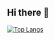 ## Hi there 👋
[![Top Langs](https://github-readme-stats.vercel.app/api/top-langs/?username=mathengcs&layout=pie)](https://github.com/mathengcs/github-readme-stats)
<!--
**mathengcs/mathengcs** is a ✨ _special_ ✨ repository because its `README.md` (this file) appears on your GitHub profile.

Here are some ideas to get you started:

- 🔭 I’m currently working on ...
- 🌱 I’m currently learning ...
- 👯 I’m looking to collaborate on ...
- 🤔 I’m looking for help with ...
- 💬 Ask me about ...
- 📫 How to reach me: ...
- 😄 Pronouns: ...
- ⚡ Fun fact: ...
-->
